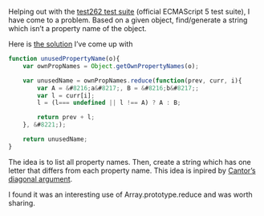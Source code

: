 
Helping out with the [test262 test suite][1] (official ECMAScript 5 test suite), I have come to a problem. Based on a given object, find/generate a string which isn&#8217;t a property name of the object.

Here is [the solution][2] I&#8217;ve come up with  
```js
function unusedPropertyName(o){  
    var ownPropNames = Object.getOwnPropertyNames(o);

    var unusedName = ownPropNames.reduce(function(prev, curr, i){  
        var A = &#8216;a&#8217;, B = &#8216;b&#8217;;  
        var l = curr[i];  
        l = (l=== undefined || l !== A) ? A : B;

        return prev + l;  
    }, &#8221;);

    return unusedName;  
}  
```

The idea is to list all property names. Then, create a string which has one letter that differs from each property name. This idea is inpired by [Cantor&#8217;s diagonal argument][3].

I found it was an interesting use of Array.prototype.reduce and was worth sharing.

 [1]: http://test262.ecmascript.org/
 [2]: https://bugs.ecmascript.org/show_bug.cgi?id=33#c5
 [3]: http://en.wikipedia.org/wiki/Cantor%27s_diagonal_argument